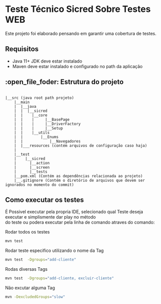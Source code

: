 # Teste Técnico Sicred Sobre Testes WEB

Este projeto foi elaborado pensando em garantir uma cobertura de testes.

##  Requisitos
* Java 11+ JDK deve estar instalado
* Maven deve estar instalado e configurado no path da aplicação


## :open_file_foder: Estrutura do projeto

````text

|__src (java root path projeto)
    |__main
    |  |__java
    |  |  |__sicred
    |  |    |__core
    |  |    |     |__BasePage
    |  |    |     |__DriverFactory
    |  |    |     |__Setup
    |  |    |__utils
    |  |        |__Enums
    |  |            |__Navegadores
    |  |___resources (contém arquivos de configuração caso haja)
    | 
    |__test
    |    |__sicred
    |      |__action
    |      |__screen
    |      |__tests
    |__pom.xml (Contém as dependências relacionada ao projeto)
    |__.gitignore (Contém o diretório de arquivos que devem ser ignorados no momento do commit)   
````

## Como executar os testes
É Possivel executar pela propria IDE, selecionado qual Teste deseja executar e simplismente dar play no método <br>
do teste ou podera executar pela linha de comando atraves do comando:<br>

Rodar todos os testes<br>
```bash
mvn test  
```
Rodar teste especifico utilizando o nome da Tag<br>
```bash
mvn test  -Dgroups="add-cliente"
```
Rodas diversas Tags
```bash
mvn test  -Dgroups="add-cliente, excluir-cliente"
```
Não excutar alguma Tag
```bash
mvn -DexcludedGroups="slow"
```

